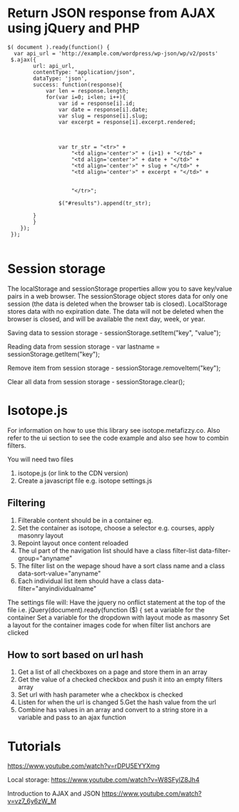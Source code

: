 Return JSON response from AJAX using jQuery and PHP
======================================================
```
$( document ).ready(function() {
  var api_url = 'http://example.com/wordpress/wp-json/wp/v2/posts'
 $.ajax({
        url: api_url,
        contentType: "application/json",
        dataType: 'json',
        success: function(response){
            var len = response.length;
            for(var i=0; i<len; i++){
                var id = response[i].id;
                var date = response[i].date;
                var slug = response[i].slug;
                var excerpt = response[i].excerpt.rendered;
                
                

                var tr_str = "<tr>" +
                    "<td align='center'>" + (i+1) + "</td>" +
                    "<td align='center'>" + date + "</td>" +
                    "<td align='center'>" + slug + "</td>" +
                    "<td align='center'>" + excerpt + "</td>" +
                    
                    
                    "</tr>";

                $("#results").append(tr_str);       
                
        }    
        } 
    });
 });
 
 ```
 
 Session storage
 ===============
 
The localStorage and sessionStorage properties allow you to save key/value pairs in a web browser. The sessionStorage object stores data for only one session (the data is deleted when the browser tab is closed). LocalStorage stores data with no expiration date. The data will not be deleted when the browser is closed, and will be available the next day, week, or year.

Saving data to session storage - sessionStorage.setItem("key", "value");

Reading data from session storage - var lastname = sessionStorage.getItem("key");

Remove item from session storage - sessionStorage.removeItem("key");

Clear all data from session storage - sessionStorage.clear();
 
 Isotope.js
===========
For information on how to use this library see isotope.metafizzy.co. 
Also refer to the ui section to see the code example and also see how to combin filters.

You will need two files
1. isotope.js (or link to the CDN version)
2. Create a javascript file e.g. isotope settings.js

Filtering
---------
1. Filterable content should be in a container eg. <section class="courses">
2. Set the container as isotope, choose a selector e.g. courses, apply masonry layout
3. Repoint layout once content reloaded
4. The ul part of the navigation list should have a class filter-list data-filter-group="anyname"
5. The filter list on the wepage shoud have a sort class name and a class data-sort-value="anyname"
6. Each individual list item should have a class data-filter="anyindividualname"

The settings file will: 
Have the jquery no onflict statement at the top of the file i.e. jQuery(document).ready(function ($) {
set a variable for the container
Set a variable for the dropdown with layout mode as masonry
Set a layout for the container images
code for when filter list anchors are clicked

How to sort based on url hash
----------------------------

1. Get a list of all checkboxes on a page and store them in an array
2. Get the value of a checked checkbox and push it into an empty filters array
3. Set url with hash parameter whe a checkbox is checked
4. Listen for when the url is changed
5.Get the hash value from the url
6. Combine has values in an array and convert to a string store in a variable and pass to an ajax function

Tutorials
==========

https://www.youtube.com/watch?v=rDPU5EYYXmg

Local storage:
https://www.youtube.com/watch?v=W8SFylZ8Jh4

Introduction to AJAX and JSON
https://www.youtube.com/watch?v=vz7_6y6zW_M
